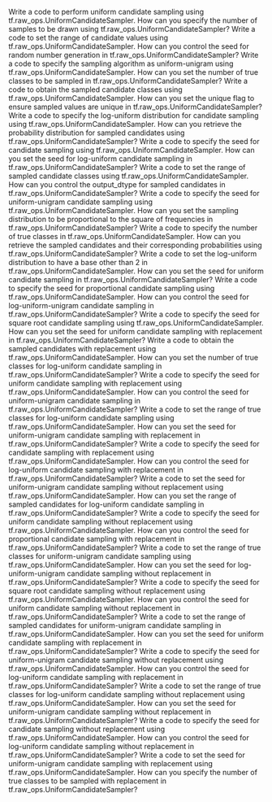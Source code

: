Write a code to perform uniform candidate sampling using tf.raw_ops.UniformCandidateSampler.
How can you specify the number of samples to be drawn using tf.raw_ops.UniformCandidateSampler?
Write a code to set the range of candidate values using tf.raw_ops.UniformCandidateSampler.
How can you control the seed for random number generation in tf.raw_ops.UniformCandidateSampler?
Write a code to specify the sampling algorithm as uniform-unigram using tf.raw_ops.UniformCandidateSampler.
How can you set the number of true classes to be sampled in tf.raw_ops.UniformCandidateSampler?
Write a code to obtain the sampled candidate classes using tf.raw_ops.UniformCandidateSampler.
How can you set the unique flag to ensure sampled values are unique in tf.raw_ops.UniformCandidateSampler?
Write a code to specify the log-uniform distribution for candidate sampling using tf.raw_ops.UniformCandidateSampler.
How can you retrieve the probability distribution for sampled candidates using tf.raw_ops.UniformCandidateSampler?
Write a code to specify the seed for candidate sampling using tf.raw_ops.UniformCandidateSampler.
How can you set the seed for log-uniform candidate sampling in tf.raw_ops.UniformCandidateSampler?
Write a code to set the range of sampled candidate classes using tf.raw_ops.UniformCandidateSampler.
How can you control the output_dtype for sampled candidates in tf.raw_ops.UniformCandidateSampler?
Write a code to specify the seed for uniform-unigram candidate sampling using tf.raw_ops.UniformCandidateSampler.
How can you set the sampling distribution to be proportional to the square of frequencies in tf.raw_ops.UniformCandidateSampler?
Write a code to specify the number of true classes in tf.raw_ops.UniformCandidateSampler.
How can you retrieve the sampled candidates and their corresponding probabilities using tf.raw_ops.UniformCandidateSampler?
Write a code to set the log-uniform distribution to have a base other than 2 in tf.raw_ops.UniformCandidateSampler.
How can you set the seed for uniform candidate sampling in tf.raw_ops.UniformCandidateSampler?
Write a code to specify the seed for proportional candidate sampling using tf.raw_ops.UniformCandidateSampler.
How can you control the seed for log-uniform-unigram candidate sampling in tf.raw_ops.UniformCandidateSampler?
Write a code to specify the seed for square root candidate sampling using tf.raw_ops.UniformCandidateSampler.
How can you set the seed for uniform candidate sampling with replacement in tf.raw_ops.UniformCandidateSampler?
Write a code to obtain the sampled candidates with replacement using tf.raw_ops.UniformCandidateSampler.
How can you set the number of true classes for log-uniform candidate sampling in tf.raw_ops.UniformCandidateSampler?
Write a code to specify the seed for uniform candidate sampling with replacement using tf.raw_ops.UniformCandidateSampler.
How can you control the seed for uniform-unigram candidate sampling in tf.raw_ops.UniformCandidateSampler?
Write a code to set the range of true classes for log-uniform candidate sampling using tf.raw_ops.UniformCandidateSampler.
How can you set the seed for uniform-unigram candidate sampling with replacement in tf.raw_ops.UniformCandidateSampler?
Write a code to specify the seed for candidate sampling with replacement using tf.raw_ops.UniformCandidateSampler.
How can you control the seed for log-uniform candidate sampling with replacement in tf.raw_ops.UniformCandidateSampler?
Write a code to set the seed for uniform-unigram candidate sampling without replacement using tf.raw_ops.UniformCandidateSampler.
How can you set the range of sampled candidates for log-uniform candidate sampling in tf.raw_ops.UniformCandidateSampler?
Write a code to specify the seed for uniform candidate sampling without replacement using tf.raw_ops.UniformCandidateSampler.
How can you control the seed for proportional candidate sampling with replacement in tf.raw_ops.UniformCandidateSampler?
Write a code to set the range of true classes for uniform-unigram candidate sampling using tf.raw_ops.UniformCandidateSampler.
How can you set the seed for log-uniform-unigram candidate sampling without replacement in tf.raw_ops.UniformCandidateSampler?
Write a code to specify the seed for square root candidate sampling without replacement using tf.raw_ops.UniformCandidateSampler.
How can you control the seed for uniform candidate sampling without replacement in tf.raw_ops.UniformCandidateSampler?
Write a code to set the range of sampled candidates for uniform-unigram candidate sampling in tf.raw_ops.UniformCandidateSampler.
How can you set the seed for uniform candidate sampling with replacement in tf.raw_ops.UniformCandidateSampler?
Write a code to specify the seed for uniform-unigram candidate sampling without replacement using tf.raw_ops.UniformCandidateSampler.
How can you control the seed for log-uniform candidate sampling with replacement in tf.raw_ops.UniformCandidateSampler?
Write a code to set the range of true classes for log-uniform candidate sampling without replacement using tf.raw_ops.UniformCandidateSampler.
How can you set the seed for uniform-unigram candidate sampling without replacement in tf.raw_ops.UniformCandidateSampler?
Write a code to specify the seed for candidate sampling without replacement using tf.raw_ops.UniformCandidateSampler.
How can you control the seed for log-uniform candidate sampling without replacement in tf.raw_ops.UniformCandidateSampler?
Write a code to set the seed for uniform-unigram candidate sampling with replacement using tf.raw_ops.UniformCandidateSampler.
How can you specify the number of true classes to be sampled with replacement in tf.raw_ops.UniformCandidateSampler?